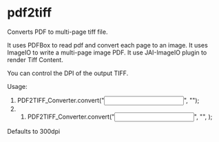 # pdf2tiff
Converts PDF to multi-page tiff file.

It uses PDFBox to read pdf and convert each page to an image. 
It uses ImageIO to write a multi-page image PDF. 
It use JAI-ImageIO plugin to render Tiff Content.

You can control the DPI of the output TIFF.

Usage:
1. PDF2TIFF_Converter.convert("<Input PDF Path>", "<Output TIFF Path>");
2. 1. PDF2TIFF_Converter.convert("<Input PDF Path>", "<Output TIFF Path>", <DPI>);

Defaults to 300dpi
